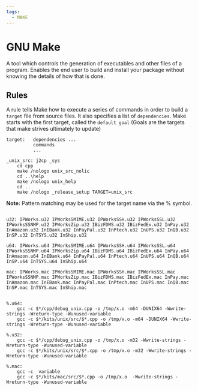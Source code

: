 ```yaml
---
tags:
  - MAKE
---
```


# GNU Make

A tool which controls the generation of executables and other files of a program. Enables the end user to build and install your package without knowing the details of how that is done.

## Rules

A rule tells Make how to execute a series of commands in order to build a `target` file from source files. It also specifies a list of `dependencies`. Make starts with the first target, called the `default goal` (Goals are the targets that make strives ultimately to update)  

```make
target:   dependencies ...
          commands
          ...
```
```
_unix_src: j2cp _sys
	cd cpp
	make /nologo unix_src_nolic
	cd ..\help
	make /nologo unix_help
	cd ..
	make /nologo _release_setup TARGET=unix_src
```

**Note:** Pattern matching may be used for the target name via the % symbol.

```

u32: IPWorks.u32 IPWorksSMIME.u32 IPWorksSSH.u32 IPWorksSSL.u32 IPWorksSSNMP.u32 IPWorksZip.u32 IBizFDMS.u32 IBizFedEx.u32 InPay.u32 InAmazon.u32 InEBank.u32 InPayPal.u32 InPtech.u32 InUPS.u32 InQB.u32 InSP.u32 InTSYS.u32 InShip.u32

u64: IPWorks.u64 IPWorksSMIME.u64 IPWorksSSH.u64 IPWorksSSL.u64 IPWorksSSNMP.u64 IPWorksZip.u64 IBizFDMS.u64 IBizFedEx.u64 InPay.u64 InAmazon.u64 InEBank.u64 InPayPal.u64 InPtech.u64 InUPS.u64 InQB.u64 InSP.u64 InTSYS.u64 InShip.u64

mac: IPWorks.mac IPWorksSMIME.mac IPWorksSSH.mac IPWorksSSL.mac IPWorksSSNMP.mac IPWorksZip.mac IBizFDMS.mac IBizFedEx.mac InPay.mac InAmazon.mac InEBank.mac InPayPal.mac InPtech.mac InUPS.mac InQB.mac InSP.mac InTSYS.mac InShip.mac


%.u64:
	gcc -c $*/cpp/debug_unix.cpp -o /tmp/x.o -m64 -DUNIX64 -Wwrite-strings -Wreturn-type -Wunused-variable
	gcc -c $*/kits/unix/src/$*.cpp -o /tmp/x.o -m64 -DUNIX64 -Wwrite-strings -Wreturn-type -Wunused-variable

%.u32:
	gcc -c $*/cpp/debug_unix.cpp -o /tmp/x.o -m32 -Wwrite-strings -Wreturn-type -Wunused-variable
	gcc -c $*/kits/unix/src/$*.cpp -o /tmp/x.o -m32 -Wwrite-strings -Wreturn-type -Wunused-variable

%.mac:
	gcc -c  variable
	gcc -c $*/kits/mac/src/$*.cpp -o /tmp/x.o  -Wwrite-strings -Wreturn-type -Wunused-variable
```
